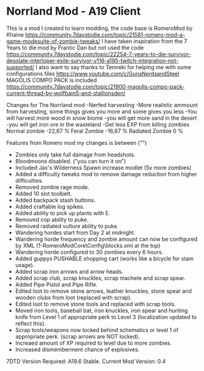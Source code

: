 # Norrland Mod - A19 Client

This is a mod I created to learn modding, the code base is RomeroMod by Khaine https://community.7daystodie.com/topic/21581-romero-mod-a-game-modesuite-of-zombie-tweaks/
I have taken inspiration from the 7 Years to die mod by Frantic Dan but not used the code https://community.7daystodie.com/topic/22254-7-years-to-die-survivor-desolate-interloper-exile-survivor-v116-a195-twitch-integration-not-supported/
I also want to say thanks to Temreki for helping me with some configurations files https://www.youtube.com/c/GunsNerdsandSteel
MAGOLIS COMPO PACK is included https://community.7daystodie.com/topic/21900-magolis-compo-pack-current-thread-by-wolfbain5-and-stallionsden/
			

Changes for The Norrland mod
-Nerfed harvesting
-More realistic ammount from harvesting, some things gives you more and some gives you less
-You will harvest more wood in snow biome
-you will get more sand in the desert 
-you will get iron ore in the wasteland
-Get less EXP from killing zombies
	Normal zombie -22,67 %
	Feral Zombie -16,67 %
	Radiated Zombie 0 %

Features from Romero mod my changes is between ("")

- Zombies only take full damage from headshots.
- Bloodmoons disabled. ("you can turn it on")
- Included Jax's Wilderness Spawn increase modlet (5x more zombies)
- Added a difficulty tweaks mod to remove damage reduction from higher difficulties.
- Removed zombie rage mode.
- Added 10 slot toolbelt.
- Added backpack stash buttons.
- Added craftable log spikes.
- Added ability to pick up plants with E.
- Removed cop ability to puke.
- Removed radiated vulture ability to puke.
- Wandering hordes start from Day 2 at midnight.
- Wandering horde frequency and zombie amount can now be configured by XML (1-RomeroModCore\Config\blocks.xml at the top)
- Wandering horde configured to 30 zombies every 6 hours.
- Added guppys PUSHABLE shopping cart (works like a bicycle for stam usage).
- Added scrap iron arrows and arrow heads.
- Added scrap club, scrap knuckles, scrap machete and scrap spear.
- Added Pipe Pistol and Pipe Rifle.
- Edited loot to remove stone arrows, leather knuckles, stone spear and wooden clubs from loot (replaced with scrap).
- Edited loot to remove stone tools and replaced with scrap tools.
- Moved iron tools, baseball bat, iron knuckles, iron spear and hunting knife from Level 1 of appropriate perk to Level 3 (localization updated to reflect this).
- Scrap tools/weapons now locked behind schematics or level 1 of appropriate perk. (scrap arrows are NOT locked).
- Increaed amount of XP required to level due to more zombies.
- Increased dismemberment chance of explosives.

7DTD Version Required: A19.6 Stable.
Current Mod Version: 0.4